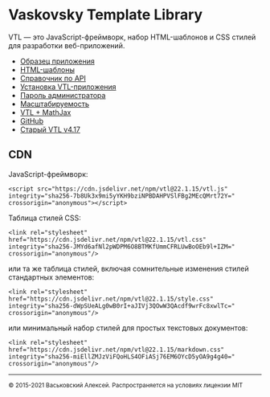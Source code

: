 # Vaskovsky Template Library

VTL &#8212; это JavaScript-фреймворк, набор HTML-шаблонов и СSS стилей для разработки веб-приложений.

* [Образец приложения](sample/ru/index.html)
* [HTML-шаблоны](html/ru/README.html)
* [Справочник по API](api.md)
* [Установка VTL-приложения](install.md)
* [Пароль администратора](admin.md)
* [Масштабируемость](scalability.md)
* [VTL + MathJax](mathjax.md)
* [GitHub](https://github.com/vaskovsky/vtl)
* [Старый VTL v4.17](http://vaskovsky.net/vtl-4/)

## CDN

JavaScript-фреймворк:
```
<script src="https://cdn.jsdelivr.net/npm/vtl@22.1.15/vtl.js" integrity="sha256-7b8Uk3x9mi5yYKH9bziNPBDAHPVSlFBg2MEcQMrt72Y=" crossorigin="anonymous"></script>
```

Таблица стилей CSS:
```
<link rel="stylesheet" href="https://cdn.jsdelivr.net/npm/vtl@22.1.15/vtl.css" integrity="sha256-JMYd6afNl2pWDPM6O8BTMKfUmmCFRLUwBoOEb9l+IZM=" crossorigin="anonymous"/>
```
или та же таблица стилей, включая сомнительные изменения стилей стандартных элементов:
```
<link rel="stylesheet" href="https://cdn.jsdelivr.net/npm/vtl@22.1.15/style.css" integrity="sha256-dWpSUeALg0wB0rI+aJIVj3QOwW3QAcdf9wrFc8xwlTc=" crossorigin="anonymous"/>
```
или минимальный набор стилей для простых текстовых документов:
```
<link rel="stylesheet" href="https://cdn.jsdelivr.net/npm/vtl@22.1.15/markdown.css" integrity="sha256-miEllZMJzViFQoHLS4OFiASj76EM6OYcD5yOA9g4g40=" crossorigin="anonymous"/>
```
________________________________________________________________________________
<small>© 2015-2021 Васьковский Алексей. Распространяется на условиях лицензии MIT</small>
